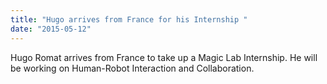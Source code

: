 ```yaml
---
title: "Hugo arrives from France for his Internship "
date: "2015-05-12"
---
```

Hugo Romat arrives from France to take up a Magic Lab Internship. He will be working on Human-Robot Interaction and Collaboration.